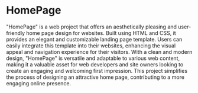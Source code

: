 # HomePage
"HomePage" is a web project that offers an aesthetically pleasing and user-friendly home page design for websites. Built using HTML and CSS, it provides an elegant and customizable landing page template. Users can easily integrate this template into their websites, enhancing the visual appeal and navigation experience for their visitors. With a clean and modern design, "HomePage" is versatile and adaptable to various web content, making it a valuable asset for web developers and site owners looking to create an engaging and welcoming first impression. This project simplifies the process of designing an attractive home page, contributing to a more engaging online presence.
